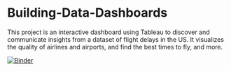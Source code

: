 # Building-Data-Dashboards
This project is an interactive dashboard using Tableau to discover and communicate insights from a dataset of flight delays in the US. It visualizes the quality of airlines and airports, and  find the best times to fly, and more. 



[![Binder](https://mybinder.org/badge_logo.svg)](https://mybinder.org/v2/gh/Anood3n/Building-Data-Dashboards/main/Visualizing%20the%20Flight%20Delays%20and%20Cancellations%20Dataset.ipynb)

